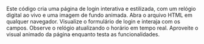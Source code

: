 Este código cria uma página de login interativa e estilizada, com um relógio digital ao vivo e uma imagem de fundo animada. 
Abra o arquivo HTML em qualquer navegador.
Visualize o formulário de login e interaja com os campos.
Observe o relógio atualizando o horário em tempo real.
Aproveite o visual animado da página enquanto testa as funcionalidades.
